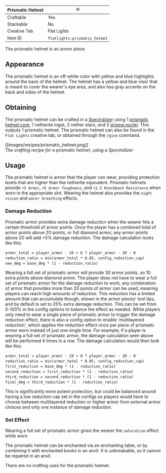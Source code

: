 | Prismatic Helmet | ![](https://github.com/Syi-I/FlatLights/blob/gear_beta/src/main/resources/assets/flatlights/textures/item/prismatic_helmet.png) |
|------------------|---------------------------------------------------------------------------------------------------------------------------------|
| Craftable        | Yes                                                                                                                             |
| Stackable        | No                                                                                                                              |
| Creative Tab     | Flat Lights                                                                                                                     |
| Item ID          | `flatlights:prismatic_helmet`                                                                                                   |

The prismatic helmet is an armor piece.

## Appearance
The prismatic helmet is an off-white color with yellow and blue highlights around the back of the helmet. The helmet has a yellow and blue visor that is meant to cover the wearer's eye area, and also has gray accents on the back and sides of the helmet.

## Obtaining
The prismatic helmet can be crafted in a [Spectralizer](Spectralizer) using 1 [prismatic helmet core](Prismatic-Helmet-Core), 1 netherite ingot, 2 nether stars, and 2 [prisma nuclei](Prisma-Nucleus). This outputs 1 prismatic helmet. The prismatic helmet can also be found in the `Flat Lights` creative tab, or obtained through the `/give` command.

[[images/recipes/prismatic_helmet.png]]  
*The crafting recipe for a prismatic helmet, using a Spectralizer*

## Usage
The prismatic helmet is armor that the player can wear, providing protection levels that are higher than the netherite equivalent. Prismatic helmets provide `+5 Armor`, `+5 Armor Toughness`, and `+2.5 Knockback Resistance` when worn in the appropriate slot. Wearing the helmet also provides the `night vision` and `water breathing` effects.

### Damage Reduction
Prismatic armor provides extra damage reduction when the wearer hits a certain threshold of armor points. Once the player has a combined total of armor points above 20 points, or full diamond armor, any armor points above 20 will add +5% damage reduction. The damage calculation looks like this: 

`armor_total = player_armor - 20 > 0 ? player_armor - 20 : 0`   
`reduction_ratio = min(armor_total * 0.05, config_reduction_cap)`   
`new_dmg = base_dmg * (1 - reduction_ratio)`

Wearing a full set of prismatic armor will provide 30 armor points, so 10 extra points above diamond armor. The player does not have to wear a full set of prismatic armor for the damage reduction to work, any combination of armor that provides more than 20 points of armor can be used, meaning players can reach high amounts of reduction. This reduction has a limited amount that can accumulate though, shown in the armor pieces' tool tips, and by default is set to 25% extra damage reduction. This can be set from 0-100% in the config options to balance the effect as needed. While players only need to wear a single piece of prismatic armor to trigger the damage reduction effect, there is also a config option to enable 'multilayered reduction', which applies the reduction effect once per piece of prismatic armor worn instead of just one single time. For example, if a player is wearing a full set of prismatic armor, the damage calculation seen above will be performed 4 times in a row. The damage calculation would then look like this:

`armor_total = player_armor - 20 > 0 ? player_armor - 20 : 0`   
`reduction_ratio = min(armor_total * 0.05, config_reduction_cap)`   
`first_reduction = base_dmg * (1 - reduction_ratio)`    
`second_reduction = first_reduction * (1 - reduction_ratio)`     
`third_reduction = second_reduction * (1 - reduction_ratio)`     
`final_dmg = third_reduction * (1 - reduction_ratio)`

This is significantly more potent protection, but could be balanced around having a low reduction cap set in the configs so players would have to choose between multilayered reduction or higher armor from external armor choices and only one instance of damage reduction.

### Set Effect
Wearing a full set of prismatic armor gives the wearer the `saturation` effect while worn.

The prismatic helmet can be enchanted via an enchanting table, or by combining it with enchanted books in an anvil. It is unbreakable, so it cannot be repaired in an anvil.

There are no crafting uses for the prismatic helmet.
